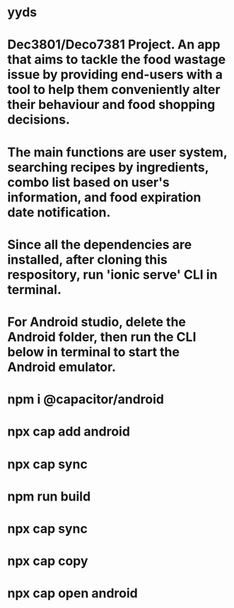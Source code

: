 # yyds

# Dec3801/Deco7381 Project. An app that aims to tackle the food wastage issue by providing end-users with a tool to help them conveniently alter their behaviour and food shopping decisions. 

# The main functions are user system, searching recipes by ingredients, combo list based on user's information, and food expiration date notification. 

# Since all the dependencies are installed, after cloning this respository, run 'ionic serve' CLI in terminal. 

# For Android studio, delete the Android folder, then run the CLI below in terminal to start the Android emulator. 
# npm i @capacitor/android
# npx cap add android
# npx cap sync
# npm run build
# npx cap sync
# npx cap copy
# npx cap open android
